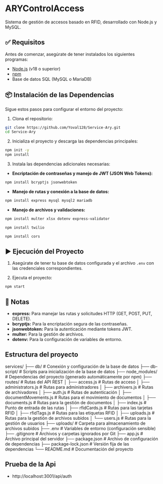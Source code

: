 # ARYControlAccess

Sistema de gestión de accesos basado en RFID, desarrollado con Node.js y MySQL.

## ✅ Requisitos

Antes de comenzar, asegúrate de tener instalados los siguientes programas:

- [Node.js](https://nodejs.org) (v18 o superior)
- [npm](https://www.npmjs.com/)
- Base de datos SQL (MySQL o MariaDB)

## 📦 Instalación de las Dependencias

Sigue estos pasos para configurar el entorno del proyecto:

1. Clona el repositorio:

```bash
git clone https://github.com/Yoval128/Service-Ary.git
cd Service-Ary
```

2. Inicializa el proyecto y descarga las dependencias principales:

```bash
npm init -y
npm install
```

3. Instala las dependencias adicionales necesarias:

- **Encriptación de contraseñas y manejo de JWT (JSON Web Tokens):**

```bash
npm install bcryptjs jsonwebtoken
```

- **Manejo de rutas y conexión a la base de datos:**

```bash
npm install express mysql mysql2 mariadb
```

- **Manejo de archivos y validaciones:**

```bash
npm install multer xlsx dotenv express-validator
```

```bash
npm install twilio
```

```bash
npm install cors
```

## ▶️ Ejecución del Proyecto

1. Asegúrate de tener tu base de datos configurada y el archivo `.env` con las credenciales correspondientes.

2. Ejecuta el proyecto:

```bash
npm start
```

## 📖 Notas

- **express:** Para manejar las rutas y solicitudes HTTP (GET, POST, PUT, DELETE).
- **bcryptjs:** Para la encriptación segura de las contraseñas.
- **jsonwebtoken:** Para la autenticación mediante tokens JWT.
- **multer:** Para la gestión de archivos.
- **dotenv:** Para la configuración de variables de entorno.

## Estructura del proyecto

services/
├── db/ # Conexión y configuración de la base de datos
├── db-script/ # Scripts para inicialización de la base de datos
├── node_modules/ # Dependencias del proyecto (generado automáticamente por npm)
├── routes/ # Rutas del API REST
│ ├── access.js # Rutas de acceso
│ ├── administrators.js # Rutas para administradores
│ ├── archivers.js # Rutas de archivadores
│ ├── auth.js # Rutas de autenticación
│ ├── documentMovements.js # Rutas para el movimiento de documentos
│ ├── documents.js # Rutas para la gestión de documentos
│ ├── index.js # Punto de entrada de las rutas
│ ├── rfidCards.js # Rutas para las tarjetas RFID
│ ├── rfidTags.js # Rutas para las etiquetas RFID
│ ├── uploads.js # Rutas para la gestión de archivos subidos
│ └── users.js # Rutas para la gestión de usuarios
├── uploads/ # Carpeta para almacenamiento de archivos subidos
├── .env # Variables de entorno (configuración sensible)
├── .gitignore # Archivos y carpetas ignorados por Git
├── app.js # Archivo principal del servidor
├── package.json # Archivo de configuración de dependencias
├── package-lock.json # Versión fija de las dependencias
└── README.md # Documentación del proyecto

## Prueba de la Api

- http://localhost:3001/api/auth
